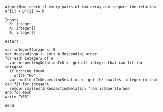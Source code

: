     Algorithm: check if every pairs of two array can respect the relation A’[i] + B’[i] >= k

    Inputs
      K: integer
      A: integer[]
      B: integer[]

    #start

    var integerStorage <- B
    var descendingA <- sort A descending order
    for each integerA of A
      var respectingRelationInB <- get all integer that can fit for integerA
      if nothing found 
        write "NO"
      var smallestInRespectingRelation <- get the smallest integer in that can fit for IntegerA
      remove smallestInRespectingRelation from integerStorage
    end for each
    write "YES"
    
    #end
